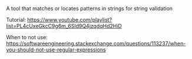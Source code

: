 A tool that matches or locates patterns in strings for string validation

Tutorial:
https://www.youtube.com/playlist?list=PL4cUxeGkcC9g6m_6Sld9Q4jzqdqHd2HiD

When to not use:
https://softwareengineering.stackexchange.com/questions/113237/when-you-should-not-use-regular-expressions